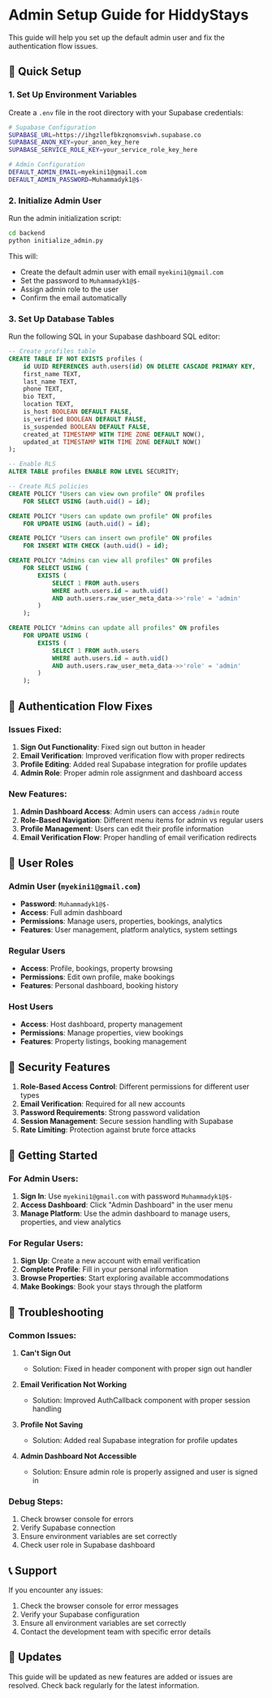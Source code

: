 # Admin Setup Guide for HiddyStays

This guide will help you set up the default admin user and fix the authentication flow issues.

## 🚀 Quick Setup

### 1. Set Up Environment Variables

Create a `.env` file in the root directory with your Supabase credentials:

```bash
# Supabase Configuration
SUPABASE_URL=https://ihgzllefbkzqnomsviwh.supabase.co
SUPABASE_ANON_KEY=your_anon_key_here
SUPABASE_SERVICE_ROLE_KEY=your_service_role_key_here

# Admin Configuration
DEFAULT_ADMIN_EMAIL=myekini1@gmail.com
DEFAULT_ADMIN_PASSWORD=Muhammadyk1@$-
```

### 2. Initialize Admin User

Run the admin initialization script:

```bash
cd backend
python initialize_admin.py
```

This will:

- Create the default admin user with email `myekini1@gmail.com`
- Set the password to `Muhammadyk1@$-`
- Assign admin role to the user
- Confirm the email automatically

### 3. Set Up Database Tables

Run the following SQL in your Supabase dashboard SQL editor:

```sql
-- Create profiles table
CREATE TABLE IF NOT EXISTS profiles (
    id UUID REFERENCES auth.users(id) ON DELETE CASCADE PRIMARY KEY,
    first_name TEXT,
    last_name TEXT,
    phone TEXT,
    bio TEXT,
    location TEXT,
    is_host BOOLEAN DEFAULT FALSE,
    is_verified BOOLEAN DEFAULT FALSE,
    is_suspended BOOLEAN DEFAULT FALSE,
    created_at TIMESTAMP WITH TIME ZONE DEFAULT NOW(),
    updated_at TIMESTAMP WITH TIME ZONE DEFAULT NOW()
);

-- Enable RLS
ALTER TABLE profiles ENABLE ROW LEVEL SECURITY;

-- Create RLS policies
CREATE POLICY "Users can view own profile" ON profiles
    FOR SELECT USING (auth.uid() = id);

CREATE POLICY "Users can update own profile" ON profiles
    FOR UPDATE USING (auth.uid() = id);

CREATE POLICY "Users can insert own profile" ON profiles
    FOR INSERT WITH CHECK (auth.uid() = id);

CREATE POLICY "Admins can view all profiles" ON profiles
    FOR SELECT USING (
        EXISTS (
            SELECT 1 FROM auth.users
            WHERE auth.users.id = auth.uid()
            AND auth.users.raw_user_meta_data->>'role' = 'admin'
        )
    );

CREATE POLICY "Admins can update all profiles" ON profiles
    FOR UPDATE USING (
        EXISTS (
            SELECT 1 FROM auth.users
            WHERE auth.users.id = auth.uid()
            AND auth.users.raw_user_meta_data->>'role' = 'admin'
        )
    );
```

## 🔧 Authentication Flow Fixes

### Issues Fixed:

1. **Sign Out Functionality**: Fixed sign out button in header
2. **Email Verification**: Improved verification flow with proper redirects
3. **Profile Editing**: Added real Supabase integration for profile updates
4. **Admin Role**: Proper admin role assignment and dashboard access

### New Features:

1. **Admin Dashboard Access**: Admin users can access `/admin` route
2. **Role-Based Navigation**: Different menu items for admin vs regular users
3. **Profile Management**: Users can edit their profile information
4. **Email Verification Flow**: Proper handling of email verification redirects

## 🎯 User Roles

### Admin User (`myekini1@gmail.com`)

- **Password**: `Muhammadyk1@$-`
- **Access**: Full admin dashboard
- **Permissions**: Manage users, properties, bookings, analytics
- **Features**: User management, platform analytics, system settings

### Regular Users

- **Access**: Profile, bookings, property browsing
- **Permissions**: Edit own profile, make bookings
- **Features**: Personal dashboard, booking history

### Host Users

- **Access**: Host dashboard, property management
- **Permissions**: Manage properties, view bookings
- **Features**: Property listings, booking management

## 🔐 Security Features

1. **Role-Based Access Control**: Different permissions for different user types
2. **Email Verification**: Required for all new accounts
3. **Password Requirements**: Strong password validation
4. **Session Management**: Secure session handling with Supabase
5. **Rate Limiting**: Protection against brute force attacks

## 🚀 Getting Started

### For Admin Users:

1. **Sign In**: Use `myekini1@gmail.com` with password `Muhammadyk1@$-`
2. **Access Dashboard**: Click "Admin Dashboard" in the user menu
3. **Manage Platform**: Use the admin dashboard to manage users, properties, and view analytics

### For Regular Users:

1. **Sign Up**: Create a new account with email verification
2. **Complete Profile**: Fill in your personal information
3. **Browse Properties**: Start exploring available accommodations
4. **Make Bookings**: Book your stays through the platform

## 🔧 Troubleshooting

### Common Issues:

1. **Can't Sign Out**
   - Solution: Fixed in header component with proper sign out handler

2. **Email Verification Not Working**
   - Solution: Improved AuthCallback component with proper session handling

3. **Profile Not Saving**
   - Solution: Added real Supabase integration for profile updates

4. **Admin Dashboard Not Accessible**
   - Solution: Ensure admin role is properly assigned and user is signed in

### Debug Steps:

1. Check browser console for errors
2. Verify Supabase connection
3. Ensure environment variables are set correctly
4. Check user role in Supabase dashboard

## 📞 Support

If you encounter any issues:

1. Check the browser console for error messages
2. Verify your Supabase configuration
3. Ensure all environment variables are set correctly
4. Contact the development team with specific error details

## 🔄 Updates

This guide will be updated as new features are added or issues are resolved. Check back regularly for the latest information.
